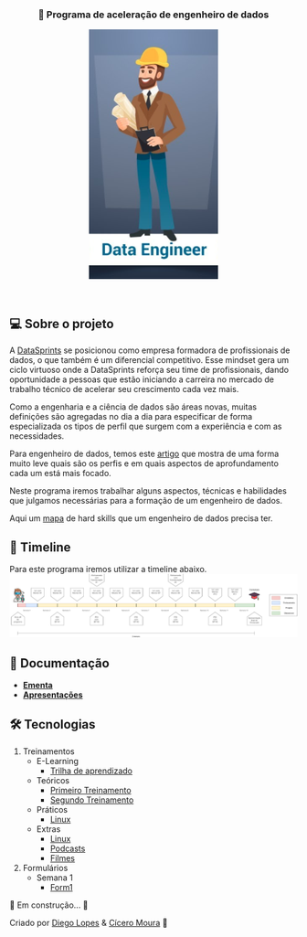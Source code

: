<h3 align="center">
   🚀 Programa de aceleração de engenheiro de dados 
</h3>

<p align="center">
  <img src="/images/role.png" />
</p>

<br>

## 💻 Sobre o projeto

A [DataSprints](http://datasprints.com.br/) se posicionou  como empresa formadora de profissionais de dados, o que também é um diferencial competitivo. Esse mindset gera um ciclo virtuoso onde a DataSprints reforça seu time de profissionais, dando oportunidade a pessoas que estão iniciando a carreira no mercado de trabalho técnico de acelerar seu crescimento cada vez mais.

Como a engenharia e a ciência de dados são áreas novas, muitas definições são agregadas no dia a dia para especificar de forma especializada os tipos de perfil que surgem com a experiência e com as necessidades.

Para engenheiro de dados, temos este [artigo](https://medium.com/data-hackers/os-tipos-de-engenheiros-de-dados-c3674b4d74d1) que mostra de uma forma muito leve quais são os perfis e em quais aspectos de aprofundamento cada um está mais focado.

Neste programa iremos trabalhar alguns aspectos, técnicas e habilidades que julgamos necessárias para a formação de um engenheiro de dados.

Aqui um [mapa](/images/map.png) de hard skills que um engenheiro de dados precisa ter.


## 📆 Timeline
Para este programa iremos utilizar a timeline abaixo.
![image](/images/timeline.png)


<!---
## 🧾 Hard skills de engenharia de dados
![image](/images/map.png)
-->
## 📝 Documentação

- **[Ementa](/Treinamentos/Ementa%20do%20Treinamento.pdf)**
- **[Apresentações]()**

## 🛠 Tecnologias

1. Treinamentos
	* E-Learning
		- [Trilha de aprendizado](/Treinamentos/e-learning/e-learning.md)
	* Teóricos
		- [Primeiro Treinamento](/Treinamentos/%5BBIDIPRJ06%5D%20-%20Treinamento%20-%20Primeiro%20Treinamento.pdf)
		- [Segundo Treinamento](https://docs.google.com/presentation/d/1GtQEZF_JskxYlHzrR2HqPyLKa-tk3rKalLuJhtrujr8/edit?usp=sharing)
	* Práticos
		- [Linux](/Treinamentos/Linux/Linux.md)
	* Extras
		- [Linux](/Treinamentos/Linux/Extras)
		- [Podcasts](/Treinamentos/e-learning/podcasts.md)
		- [Filmes](/Treinamentos/e-learning/movies.md)
2. Formulários
	* Semana 1
		- [Form1](https://docs.google.com/forms/d/1UMmSYJMug7UYw8khHSmhOOpdCRJ4F0mAE50gQfNyza0/edit?usp=drive_web)

🚧 Em construção... 🚧

Criado por [Diego Lopes](https://www.linkedin.com/in/lopesdiego12/) & [Cícero Moura](https://www.linkedin.com/in/cicero-moura/) 👋


